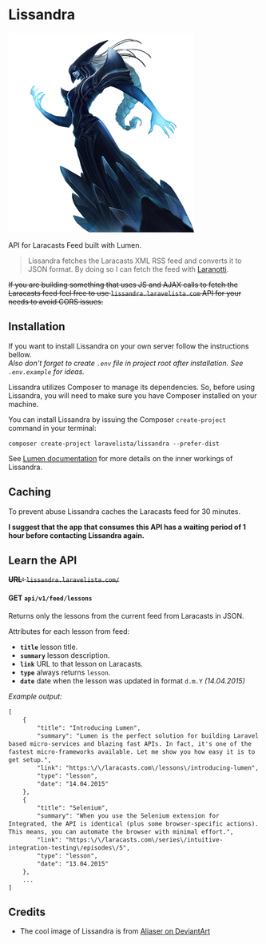 # Lissandra

![ ](https://github.com/laravelista/Lissandra/blob/master/lissandra.png)

API for Laracasts Feed built with Lumen.

> Lissandra fetches the Laracasts XML RSS feed and converts it to JSON format.
  By doing so I can fetch the feed with [Laranotti](https://github.com/laravelista/Laranotti).

~~If you are building something that uses JS and AJAX calls to fetch the Laracasts feed feel free to use `lissandra.laravelista.com` API for your needs to avoid CORS issues.~~

## Installation

If you want to install Lissandra on your own server follow the instructions bellow.    
*Also don't forget to create `.env` file in project root after installation. See `.env.example` for ideas.*

Lissandra utilizes Composer to manage its dependencies. So, before using Lissandra, you will need to make sure you have Composer installed on your machine.

You can install Lissandra by issuing the Composer `create-project` command in your terminal:

```
composer create-project laravelista/lissandra --prefer-dist
```

See [Lumen documentation](http://lumen.laravel.com/docs) for more details on the inner workings of Lissandra.

## Caching

To prevent abuse Lissandra caches the Laracasts feed for 30 minutes.

**I suggest that the app that consumes this API has a waiting period of 1 hour before contacting Lissandra again.**

## Learn the API

~~**URL:** `lissandra.laravelista.com/`~~

#### GET `api/v1/feed/lessons`

Returns only the lessons from the current feed from Laracasts in JSON.

Attributes for each lesson from feed:

- **`title`** lesson title.
- **`summary`** lesson description.
- **`link`** URL to that lesson on Laracasts.
- **`type`** always returns `lesson`.
- **`date`** date when the lesson was updated in format `d.m.Y` *(14.04.2015)*

_Example output:_


```
[
    {
        "title": "Introducing Lumen",
        "summary": "Lumen is the perfect solution for building Laravel based micro-services and blazing fast APIs. In fact, it's one of the fastest micro-frameworks available. Let me show you how easy it is to get setup.",
        "link": "https:\/\/laracasts.com\/lessons\/introducing-lumen",
        "type": "lesson",
        "date": "14.04.2015"
    },
    {
        "title": "Selenium",
        "summary": "When you use the Selenium extension for Integrated, the API is identical (plus some browser-specific actions). This means, you can automate the browser with minimal effort.",
        "link": "https:\/\/laracasts.com\/series\/intuitive-integration-testing\/episodes\/5",
        "type": "lesson",
        "date": "13.04.2015"
    },
    ...
]
```

## Credits

- The cool image of Lissandra is from [Aliaser on DeviantArt](http://aliasear.deviantart.com/art/Lissandra-371684215)
